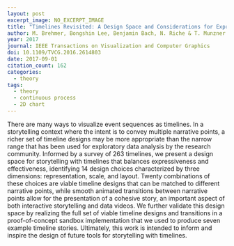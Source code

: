 ```yaml
---
layout: post
excerpt_image: NO_EXCERPT_IMAGE
title: "Timelines Revisited: A Design Space and Considerations for Expressive Storytelling"
author: M. Brehmer, Bongshin Lee, Benjamin Bach, N. Riche & T. Munzner
year: 2017
journal: IEEE Transactions on Visualization and Computer Graphics
doi: 10.1109/TVCG.2016.2614803
date: 2017-09-01
citation_count: 162
categories:
  - theory
tags:
  - theory
  - continuous process
  - 2D chart
---
```

There are many ways to visualize event sequences as timelines. In a storytelling context where the intent is to convey multiple narrative points, a richer set of timeline designs may be more appropriate than the narrow range that has been used for exploratory data analysis by the research community. Informed by a survey of 263 timelines, we present a design space for storytelling with timelines that balances expressiveness and effectiveness, identifying 14 design choices characterized by three dimensions: representation, scale, and layout. Twenty combinations of these choices are viable timeline designs that can be matched to different narrative points, while smooth animated transitions between narrative points allow for the presentation of a cohesive story, an important aspect of both interactive storytelling and data videos. We further validate this design space by realizing the full set of viable timeline designs and transitions in a proof-of-concept sandbox implementation that we used to produce seven example timeline stories. Ultimately, this work is intended to inform and inspire the design of future tools for storytelling with timelines.
